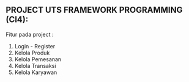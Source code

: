 ## PROJECT UTS FRAMEWORK PROGRAMMING (CI4): 
Fitur pada project : 
1. Login - Register
2. Kelola Produk
3. Kelola Pemesanan
4. Kelola Transaksi
5. Kelola Karyawan

